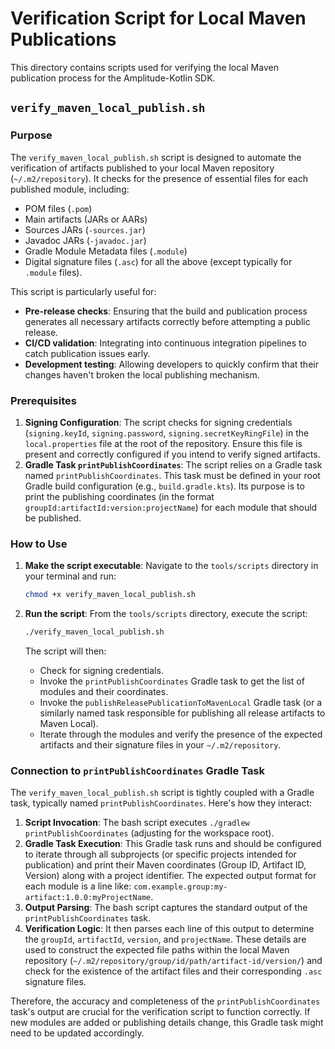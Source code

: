 # Verification Script for Local Maven Publications

This directory contains scripts used for verifying the local Maven publication process for the Amplitude-Kotlin SDK.

## `verify_maven_local_publish.sh`

### Purpose

The `verify_maven_local_publish.sh` script is designed to automate the verification of artifacts published to your local Maven repository (`~/.m2/repository`). It checks for the presence of essential files for each published module, including:

*   POM files (`.pom`)
*   Main artifacts (JARs or AARs)
*   Sources JARs (`-sources.jar`)
*   Javadoc JARs (`-javadoc.jar`)
*   Gradle Module Metadata files (`.module`)
*   Digital signature files (`.asc`) for all the above (except typically for `.module` files).

This script is particularly useful for:

*   **Pre-release checks**: Ensuring that the build and publication process generates all necessary artifacts correctly before attempting a public release.
*   **CI/CD validation**: Integrating into continuous integration pipelines to catch publication issues early.
*   **Development testing**: Allowing developers to quickly confirm that their changes haven't broken the local publishing mechanism.

### Prerequisites

1.  **Signing Configuration**: The script checks for signing credentials (`signing.keyId`, `signing.password`, `signing.secretKeyRingFile`) in the `local.properties` file at the root of the repository. Ensure this file is present and correctly configured if you intend to verify signed artifacts.
2.  **Gradle Task `printPublishCoordinates`**: The script relies on a Gradle task named `printPublishCoordinates`. This task must be defined in your root Gradle build configuration (e.g., `build.gradle.kts`). Its purpose is to print the publishing coordinates (in the format `groupId:artifactId:version:projectName`) for each module that should be published.

### How to Use

1.  **Make the script executable**:
    Navigate to the `tools/scripts` directory in your terminal and run:
    ```bash
    chmod +x verify_maven_local_publish.sh
    ```

2.  **Run the script**:
    From the `tools/scripts` directory, execute the script:
    ```bash
    ./verify_maven_local_publish.sh
    ```
    The script will then:
    *   Check for signing credentials.
    *   Invoke the `printPublishCoordinates` Gradle task to get the list of modules and their coordinates.
    *   Invoke the `publishReleasePublicationToMavenLocal` Gradle task (or a similarly named task responsible for publishing all release artifacts to Maven Local).
    *   Iterate through the modules and verify the presence of the expected artifacts and their signature files in your `~/.m2/repository`.

### Connection to `printPublishCoordinates` Gradle Task

The `verify_maven_local_publish.sh` script is tightly coupled with a Gradle task, typically named `printPublishCoordinates`. Here's how they interact:

1.  **Script Invocation**: The bash script executes `./gradlew printPublishCoordinates` (adjusting for the workspace root).
2.  **Gradle Task Execution**: This Gradle task runs and should be configured to iterate through all subprojects (or specific projects intended for publication) and print their Maven coordinates (Group ID, Artifact ID, Version) along with a project identifier. The expected output format for each module is a line like: `com.example.group:my-artifact:1.0.0:myProjectName`.
3.  **Output Parsing**: The bash script captures the standard output of the `printPublishCoordinates` task.
4.  **Verification Logic**: It then parses each line of this output to determine the `groupId`, `artifactId`, `version`, and `projectName`. These details are used to construct the expected file paths within the local Maven repository (`~/.m2/repository/group/id/path/artifact-id/version/`) and check for the existence of the artifact files and their corresponding `.asc` signature files.

Therefore, the accuracy and completeness of the `printPublishCoordinates` task's output are crucial for the verification script to function correctly. If new modules are added or publishing details change, this Gradle task might need to be updated accordingly.


